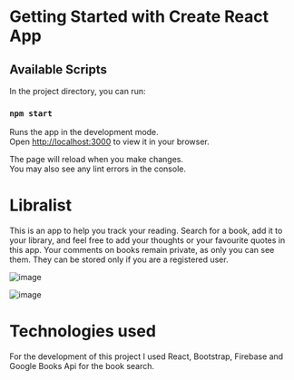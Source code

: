 # Getting Started with Create React App

## Available Scripts

In the project directory, you can run:

### `npm start`

Runs the app in the development mode.\
Open [http://localhost:3000](http://localhost:3000) to view it in your browser.

The page will reload when you make changes.\
You may also see any lint errors in the console.

# Libralist

This is an app to help you track your reading. Search for a book, add it to your library, and feel free to add your thoughts or your favourite quotes in this app. Your comments on books remain private, as only you can see them. They can be stored only if you are a registered user.

![image](https://github.com/elenaag23/LibraList-Frontend/assets/101599503/5e4b4d0b-359a-4837-8184-e933fc6d79a6)


![image](https://github.com/elenaag23/LibraList-Frontend/assets/101599503/3ebde129-acc2-4f79-aa10-cdc97a14f899)


# Technologies used

For the development of this project I used React, Bootstrap, Firebase and Google Books Api for the book search.


